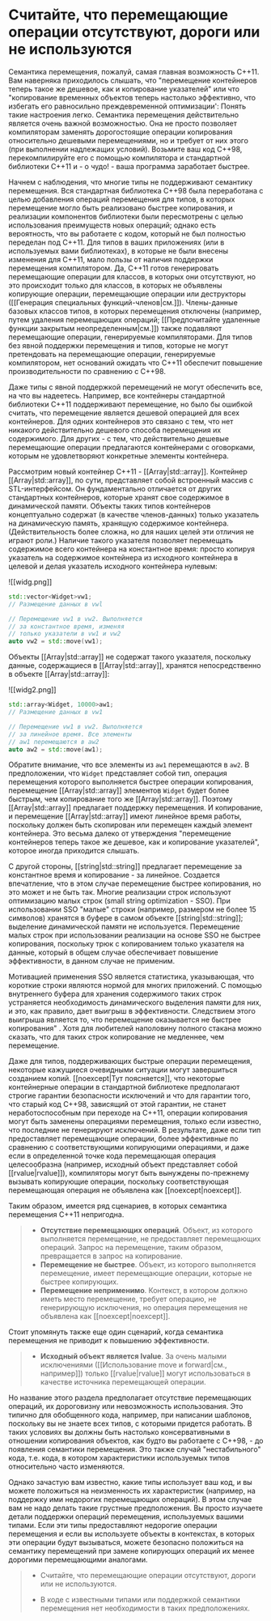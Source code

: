 # Считайте, что перемещающие операции отсутствуют, дороги или не используются

Семантика перемещения, пожалуй, самая главная возможность С++11. Вам наверняка приходилось слышать, что "перемещение контейнеров теперь такое же дешевое, как и копирование указателей" или что "копирование временных объектов теперь настолько эффективно, что избегать его равносильно преждевременной оптимизации': Понять такие настроения легко. Семантика перемещения действительно является очень важной возможностью. Она не просто позволяет компиляторам заменять дорогостоящие операции копирования относительно дешевыми перемещениями, но и требует от них этого (при выполнении надлежащих условий). Возьмите ваш код С++98, перекомпилируйте его с помощью компилятора и стандартной библиотеки С++11 и - о чудо! - ваша программа заработает быстрее.

Начнем с наблюдения, что многие типы не поддерживают семантику перемещения. Вся стандартная библиотека С++98 была переработана с целью добавления операций перемещения для типов, в которых перемещение могло быть реализовано быстрее копирования, и реализации компонентов библиотеки были пересмотрены с целью использования преимуществ новых операций; однако есть вероятность, что вы работаете с кодом, который не был полностью переделан под C++11. Для типов в ваших приложениях (или в используемых вами библиотеках), в которые не были внесены изменения для С++11, мало пользы от наличия поддержки перемещения компилятором. Да, С++11 готов генерировать перемещающие операции для классов, в которых они отсутствуют, но это происходит только для классов, в которых не объявлены копирующие операции, перемещающие операции или деструкторы ([[Генерация специальных функций-членов|см.]]). Члены-данные базовых классов типов, в которых перемещения отключены (например, путем удаления перемещающих операций; [[Предпочитайте удаленные функции закрытым неопределенным|см.]]) также подавляют перемещающие операции, генерируемые компиляторами. Для типов без явной поддержки перемещения и типов, которые не могут претендовать на перемещающие операции, генерируемые компилятором, нет оснований ожидать что С++11 обеспечит повышение производительности по сравнению с С++98.

Даже типы с явной поддержкой перемещений не могут обеспечить все, на что вы надеетесь. Например, все контейнеры стандартной библиотеки С++11 поддерживают перемещение, но было бы ошибкой считать, что перемещение является дешевой операцией для всех контейнеров. Для одних контейнеров это связано с тем, что нет никакого действительно дешевого способа перемещения их содержимого. Для других - с тем, что действительно дешевые перемещающие операции предлагаются контейнерами с оговорками, которым не удовлетворяют конкретные элементы контейнера.

Рассмотрим новый контейнер C++11 - [[Array|std::array]]. Контейнер [[Array|std::array]], по сути, представляет собой встроенный массив с SТL-интерфейсом. Он фундаментально отличается от других стандартных контейнеров, которые хранят свое содержимое в динамической памяти. Объекты таких типов контейнеров концептуально содержат (в качестве членов-данных) только указатель на динамическую память, хранящую содержимое контейнера. (Действительность более сложна, но для наших целей эти отличия не играют роли.) Наличие такого указателя позволяет перемещать содержимое всего контейнера на константное время: просто копируя указатель на содержимое контейнера из исходного контейнера в целевой и делая указатель исходного контейнера нулевым:

![[widg.png]]

```c++
std::vector<Widget>vw1;
// Размещение данных в vwl

// Перемещение vw1 в vw2. Выполняется
// за константное время, изменяя
// только указатели в vw1 и vw2
auto vw2 = std::move(vw1);
```

Объекты [[Array|std::array]] не содержат такого указателя, поскольку данные, содержащиеся в [[Array|std::array]], хранятся непосредственно в объекте [[Array|std::array]]:

![[widg2.png]]

```c++
std::array<Widget, 10000>aw1;
// Размещение данных в vw1

// Перемещение vw1 в vw2. Выполняется
// за линейное время. Все элементы
// aw1 перемещаются в aw2
auto aw2 = std::move(aw1);
```

Обратите внимание, что все элементы из `aw1` перемещаются в `aw2`. В предположении, что `Widget` представляет собой тип, операция перемещения которого выполняется быстрее операции копирования, перемещение [[Array|std::array]] элементов `Widget` будет более быстрым, чем копирование того же [[Array|std::array]]. Поэтому [[Array|std::array]] предлагает поддержку перемещения. И копирование, и перемещение [[Array|std::array]] имеют линейное время работы, поскольку должен быть скопирован или перемещен каждый элемент контейнера. Это весьма далеко от утверждения "перемещение контейнеров теперь такое же дешевое, как и копирование указателей", которое иногда приходится слышать.

С другой стороны, [[string|std::string]] предлагает перемещение за константное время и копирование - за линейное. Создается впечатление, что в этом случае перемещение быстрее копирования, но это может и не быть так. Многие реализации строк используют оптимизацию малых строк (small string optimization - SSO). При использовании SSO "малые" строки (например, размером не более 15 символов) хранятся в буфере в самом объекте [[string|std::string]]; выделение динамической памяти не используется. Перемещение малых строк при использовании реализации на основе SSO не быстрее копирования, поскольку трюк с копированием только указателя на данные, который в общем случае обеспечивает повышение эффективности, в данном случае не применим.

Мотивацией применения SSO является статистика, указывающая, что короткие строки являются нормой для многих приложений. С помощью внутреннего буфера для хранения содержимого таких строк устраняется необходимость динамического выделения памяти для них, и это, как правило, дает выигрыш в эффективности. Следствием этого выигрыша является то, что перемещение оказывается не быстрее копирования" . Хотя для любителей наполовину полного стакана можно сказать, что для таких строк копирование не медленнее, чем перемещение.

Даже для типов, поддерживающих быстрые операции перемещения, некоторые кажущиеся очевидными ситуации могут завершиться созданием копий. [[noexcept|Тут поясняется]], что некоторые контейнерные операции в стандартной библиотеке предполагают строгие гарантии безопасности исключений и что для гарантии того, что старый код С++98, зависящий от этой гарантии, не станет неработоспособным при переходе на С++11, операции копирования могут быть заменены операциями перемещения, только если известно, что последние не генерируют исключений. В результате, даже если тип предоставляет перемещающие операции, более эффективные по сравнению с соответствующими копирующими операциями, и даже если в определенной точке кода перемещающая операция целесообразна (например, исходный объект представляет собой [[rvalue|rvalue]]), компиляторы могут быть вынуждены по-прежнему вызывать копирующие операции, поскольку соответствующая перемещающая операция не объявлена как [[noexcept|noexcept]].

Таким образом, имеется ряд сценариев, в которых семантика перемещения С++11 непригодна.

> - **Отсутствие перемещающих операций**. Объект, из которого выполняется перемещение, не предоставляет перемещающих операций. Запрос на перемещение, таким образом, превращается в запрос на копирование.
> - **Перемещение не быстрее**. Объект, из которого выполняется перемещение, имеет перемещающие операции, которые не быстрее копирующих.
> - **Перемещение неприменимо**. Контекст, в котором должно иметь место перемещение, требует операцию, не генерирующую исключения, но операция перемещения не объявлена как [[noexcept|noexcept]].

Стоит упомянуть также еще один сценарий, когда семантика перемещения не приводит к повышению эффективности.

> - **Исходный объект является lvalue**. За очень малыми исключениями ([[Использование move и forward|см., например]]) только [[rvalue|rvalue]] могут использоваться в качестве источника перемещающей операции.

Но название этого раздела предполагает отсутствие перемещающих операций, их дороговизну или невозможность использования. Это типично для обобщенного кода, например, при написании шаблонов, поскольку вы не знаете всех типов, с которыми придется работать. В таких условиях вы должны быть настолько консервативными в отношении копирования объектов, как будто вы работаете с С++98, - до появления семантики перемещения. Это также случай "нестабильного" кода, т.е. кода, в котором характеристики используемых типов относительно часто изменяются.

Однако зачастую вам известно, какие типы использует ваш код, и вы можете положиться на неизменность их характеристик (например, на поддержку ими недорогих перемещающих операций). В этом случае вам не надо делать такие грустные предположения. Вы просто изучаете детали поддержки операций перемещения, используемых вашими типами. Если эти типы предоставляют недорогие операции перемещения и если вы используете объекты в контекстах, в которых эти операции будут вызываться, можете безопасно положиться на семантику перемещений при замене копирующих операций их менее дорогими перемещающими аналогами.

> - Считайте, что перемещающие операции отсутствуют, дороги или не используются.
> 
> - В коде с известными типами или поддержкой семантики перемещения нет необходимости в таких предположениях.

